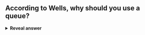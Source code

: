 ## According to Wells, why should you use a queue?
<details>
<summary><b>Reveal answer</b></summary>
- To avoid coupling with synchronous calls<br>- Make producers and consumers not reliant on each other
</details>
